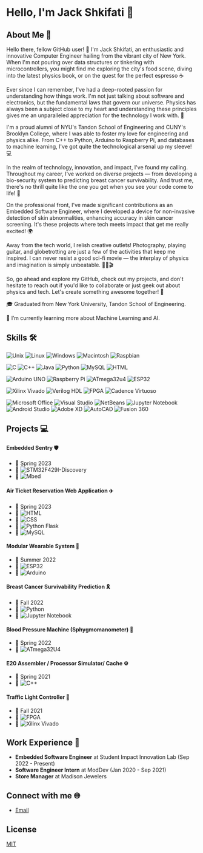 # Hello, I'm Jack Shkifati 👋

## About Me 🚀

Hello there, fellow GitHub user! 🙌 I'm Jack Shkifati, an enthusiastic and innovative Computer Engineer hailing from the vibrant city of New York. When I'm not pouring over data structures or tinkering with microcontrollers, you might find me exploring the city's food scene, diving into the latest physics book, or on the quest for the perfect espresso ☕

Ever since I can remember, I've had a deep-rooted passion for understanding how things work. I'm not just talking about software and electronics, but the fundamental laws that govern our universe. Physics has always been a subject close to my heart and understanding these principles gives me an unparalleled appreciation for the technology I work with. 🌌

I'm a proud alumni of NYU's Tandon School of Engineering and CUNY's Brooklyn College, where I was able to foster my love for engineering and physics alike. From C++ to Python, Arduino to Raspberry Pi, and databases to machine learning, I've got quite the technological arsenal up my sleeve! 💻

In the realm of technology, innovation, and impact, I've found my calling. Throughout my career, I've worked on diverse projects — from developing a bio-security system to predicting breast cancer survivability. And trust me, there's no thrill quite like the one you get when you see your code come to life! 🎯

On the professional front, I've made significant contributions as an Embedded Software Engineer, where I developed a device for non-invasive detection of skin abnormalities, enhancing accuracy in skin cancer screening. It's these projects where tech meets impact that get me really excited! 🌍

Away from the tech world, I relish creative outlets! Photography, playing guitar, and globetrotting are just a few of the activities that keep me inspired. I can never resist a good sci-fi movie — the interplay of physics and imagination is simply unbeatable. 🎸🌌🎬

So, go ahead and explore my GitHub, check out my projects, and don't hesitate to reach out if you'd like to collaborate or just geek out about physics and tech. Let's create something awesome together! 👋


🎓 Graduated from New York University, Tandon School of Engineering.

🌱 I’m currently learning more about Machine Learning and AI.

## Skills 🛠

![Unix](https://img.shields.io/badge/-Unix-black?style=flat-square&logo=linux)
![Linux](https://img.shields.io/badge/-Linux-black?style=flat-square&logo=linux)
![Windows](https://img.shields.io/badge/-Windows-black?style=flat-square&logo=windows)
![Macintosh](https://img.shields.io/badge/-Macintosh-black?style=flat-square&logo=apple)
![Raspbian](https://img.shields.io/badge/-Raspbian-black?style=flat-square&logo=raspberry-pi)

![C](https://img.shields.io/badge/-C-black?style=flat-square&logo=c)
![C++](https://img.shields.io/badge/-C++-black?style=flat-square&logo=c%2B%2B)
![Java](https://img.shields.io/badge/-Java-black?style=flat-square&logo=java)
![Python](https://img.shields.io/badge/-Python-black?style=flat-square&logo=python)
![MySQL](https://img.shields.io/badge/-MySQL-black?style=flat-square&logo=mysql)
![HTML](https://img.shields.io/badge/-HTML-black?style=flat-square&logo=html5)

![Arduino UNO](https://img.shields.io/badge/-Arduino_UNO-black?style=flat-square&logo=arduino)
![Raspberry Pi](https://img.shields.io/badge/-Raspberry_Pi-black?style=flat-square&logo=raspberry-pi)
![ATmega32u4](https://img.shields.io/badge/-ATmega32u4-black?style=flat-square&logo=arduino)
![ESP32](https://img.shields.io/badge/-ESP32-black?style=flat-square&logo=espressif)

![Xilinx Vivado](https://img.shields.io/badge/-Xilinx_Vivado-black?style=flat-square&logo=xilinx)
![Verilog HDL](https://img.shields.io/badge/-Verilog_HDL-black?style=flat-square&logo=verilog)
![FPGA](https://img.shields.io/badge/-FPGA-black?style=flat-square&logo=altera)
![Cadence Virtuoso](https://img.shields.io/badge/-Cadence_Virtuoso-black?style=flat-square&logo=cadence-design-systems)

![Microsoft Office](https://img.shields.io/badge/-Microsoft_Office-black?style=flat-square&logo=microsoft-office)
![Visual Studio](https://img.shields.io/badge/-Visual_Studio-black?style=flat-square&logo=visual-studio)
![NetBeans](https://img.shields.io/badge/-NetBeans-black?style=flat-square&logo=apache-netbeans-ide)
![Jupyter Notebook](https://img.shields.io/badge/-Jupyter_Notebook-black?style=flat-square&logo=jupyter)
![Android Studio](https://img.shields.io/badge/-Android_Studio-black?style=flat-square&logo=android-studio)
![Adobe XD](https://img.shields.io/badge/-Adobe_XD-black?style=flat-square&logo=adobe-xd)
![AutoCAD](https://img.shields.io/badge/-AutoCAD-black?style=flat-square&logo=autodesk)
![Fusion 360](https://img.shields.io/badge/-Fusion_360-black?style=flat-square&logo=autodesk)


## Projects 💻

#### Embedded Sentry 🛡️
- 📅 Spring 2023
- 🔧 ![STM32F429I-Discovery](https://img.shields.io/badge/-STM32F429I_Discovery-black?style=flat-square&logo=STMicroelectronics)
- 🔧 ![Mbed](https://img.shields.io/badge/-Mbed-black?style=flat-square&logo=Arm)

#### Air Ticket Reservation Web Application ✈️
- 📅 Spring 2023
- 🔧 ![HTML](https://img.shields.io/badge/-HTML-black?style=flat-square&logo=html5)
- 🔧 ![CSS](https://img.shields.io/badge/-CSS-black?style=flat-square&logo=css3)
- 🔧 ![Python Flask](https://img.shields.io/badge/-Python_Flask-black?style=flat-square&logo=flask)
- 🔧 ![MySQL](https://img.shields.io/badge/-MySQL-black?style=flat-square&logo=mysql)

#### Modular Wearable System 👕
- 📅 Summer 2022
- 🔧 ![ESP32](https://img.shields.io/badge/-ESP32-black?style=flat-square&logo=espressif)
- 🔧 ![Arduino](https://img.shields.io/badge/-Arduino-black?style=flat-square&logo=arduino)

#### Breast Cancer Survivability Prediction 🎗️
- 📅 Fall 2022
- 🔧 ![Python](https://img.shields.io/badge/-Python-black?style=flat-square&logo=python)
- 🔧 ![Jupyter Notebook](https://img.shields.io/badge/-Jupyter_Notebook-black?style=flat-square&logo=jupyter)

#### Blood Pressure Machine (Sphygmomanometer) 💉
- 📅 Spring 2022
- 🔧 ![ATmega32U4](https://img.shields.io/badge/-ATmega32u4-black?style=flat-square&logo=arduino)

#### E20 Assembler / Processor Simulator/ Cache ⚙️
- 📅 Spring 2021
- 🔧 ![C++](https://img.shields.io/badge/-C++-black?style=flat-square&logo=c%2B%2B)

#### Traffic Light Controller 🚦
- 📅 Fall 2021
- 🔧 ![FPGA](https://img.shields.io/badge/-FPGA-black?style=flat-square&logo=altera)
- 🔧 ![Xilinx Vivado](https://img.shields.io/badge/-Xilinx_Vivado-black?style=flat-square&logo=xilinx)


## Work Experience 💼

- **Embedded Software Engineer** at Student Impact Innovation Lab (Sep 2022 - Present)
- **Software Engineer Intern** at ModDev (Jan 2020 - Sep 2021)
- **Store Manager** at Madison Jewelers

## Connect with me 🌐
- [Email](mailto:Ys5063@nyu.edu)

## License

[MIT](./LICENSE)


